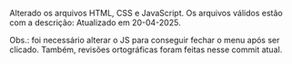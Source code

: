 Alterado os arquivos HTML, CSS e JavaScript.
Os arquivos válidos estão com a descrição: Atualizado em 20-04-2025.

Obs.: foi necessário alterar o JS para conseguir fechar o menu após ser clicado.
Também, revisões ortográficas foram feitas nesse commit atual.
